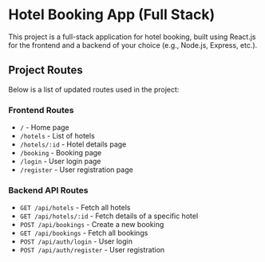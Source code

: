# Hotel Booking App (Full Stack)

This project is a full-stack application for hotel booking, built using React.js for the frontend and a backend of your choice (e.g., Node.js, Express, etc.).

## Project Routes

Below is a list of updated routes used in the project:

### Frontend Routes

- `/` - Home page
- `/hotels` - List of hotels
- `/hotels/:id` - Hotel details page
- `/booking` - Booking page
- `/login` - User login page
- `/register` - User registration page

### Backend API Routes

- `GET /api/hotels` - Fetch all hotels
- `GET /api/hotels/:id` - Fetch details of a specific hotel
- `POST /api/bookings` - Create a new booking
- `GET /api/bookings` - Fetch all bookings
- `POST /api/auth/login` - User login
- `POST /api/auth/register` - User registration
